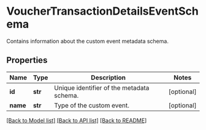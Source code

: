 # VoucherTransactionDetailsEventSchema

Contains information about the custom event metadata schema.

## Properties

Name | Type | Description | Notes
------------ | ------------- | ------------- | -------------
**id** | **str** | Unique identifier of the metadata schema. | [optional] 
**name** | **str** | Type of the custom event. | [optional] 

[[Back to Model list]](../README.md#documentation-for-models) [[Back to API list]](../README.md#documentation-for-api-endpoints) [[Back to README]](../README.md)


